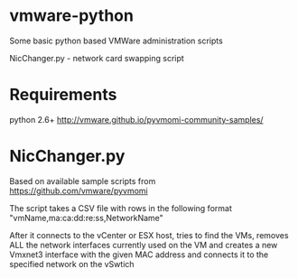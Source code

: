 # vmware-python
Some basic python based VMWare administration scripts

NicChanger.py - network card swapping script

# Requirements
python 2.6+
http://vmware.github.io/pyvmomi-community-samples/

# NicChanger.py
Based on available sample scripts from 
https://github.com/vmware/pyvmomi

The script takes a CSV file with rows in the following format
"vmName,ma:ca:dd:re:ss,NetworkName"

After it connects to the vCenter or ESX host, tries to find the VMs, removes ALL the network interfaces currently used on the VM and creates a new Vmxnet3 interface with the given MAC address and connects it to the specified network on the vSwtich

